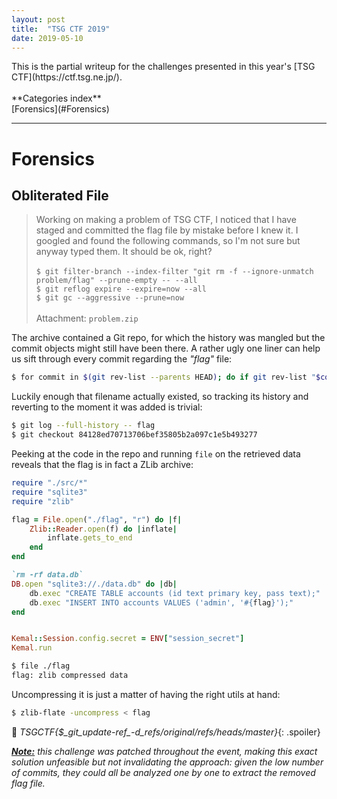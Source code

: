 ```yaml
---
layout: post
title:  "TSG CTF 2019"
date: 2019-05-10
---
```


<span class="align-center" markdown="1">
    This is the partial writeup for the challenges presented in this year's [TSG CTF](https://ctf.tsg.ne.jp/).<br><br>
    <span class="categories-index">
        **Categories index**<br>
        [Forensics](#Forensics)
    </span>
</span>

---

# Forensics

## Obliterated File

> Working on making a problem of TSG CTF, I noticed that I have staged and committed the flag file by mistake before I knew it. I googled and found the following commands, so I'm not sure but anyway typed them. It should be ok, right?<br><br>
> `$ git filter-branch --index-filter "git rm -f --ignore-unmatch problem/flag" --prune-empty -- --all`<br>
> `$ git reflog expire --expire=now --all`<br>
> `$ git gc --aggressive --prune=now`<br><br>
> Attachment: `problem.zip`

The archive contained a Git repo, for which the history was mangled but the commit objects might still have been there. A rather ugly one liner can help us sift through every commit regarding the _"flag"_ file:

```bash
$ for commit in $(git rev-list --parents HEAD); do if git rev-list "$commit~1" &>/dev/null; then git --no-pager diff --name-status "$commit" "$commit~1"; fi; done | grep flag
```

Luckily enough that filename actually existed, so tracking its history and reverting to the moment it was added is trivial:

```bash
$ git log --full-history -- flag
$ git checkout 84128ed70713706bef35805b2a097c1e5b493277
```

Peeking at the code in the repo and running `file` on the retrieved data reveals that the flag is in fact a ZLib archive:

```ruby
require "./src/*"
require "sqlite3"
require "zlib"

flag = File.open("./flag", "r") do |f|
    Zlib::Reader.open(f) do |inflate|
        inflate.gets_to_end
    end
end

`rm -rf data.db`
DB.open "sqlite3://./data.db" do |db|
    db.exec "CREATE TABLE accounts (id text primary key, pass text);"
    db.exec "INSERT INTO accounts VALUES ('admin', '#{flag}');"
end


Kemal::Session.config.secret = ENV["session_secret"]
Kemal.run
```

```bash
$ file ./flag
flag: zlib compressed data
```

Uncompressing it is just a matter of having the right utils at hand:

```bash
$ zlib-flate -uncompress < flag
```

🏁 _TSGCTF{$\_git\_update-ref\_-d\_refs/original/refs/heads/master}_{: .spoiler}

_<u><b>Note:</b></u> this challenge was patched throughout the event, making this exact solution unfeasible but not invalidating the approach: given the low number of commits, they could all be analyzed one by one to extract the removed flag file._
